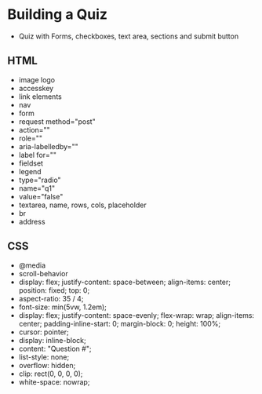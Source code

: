 # Building a Quiz
- Quiz with Forms, checkboxes, text area, sections and submit button
## HTML
- image logo
- accesskey
- link elements
- nav
- form
- request method="post"
- action=""
- role=""
- aria-labelledby=""
- label for=""
- fieldset
- legend
- type="radio"
- name="q1"
- value="false"
- textarea, name, rows, cols, placeholder
- br
- address
## CSS
- @media
- scroll-behavior
- display: flex;
  justify-content: space-between;
  align-items: center;
  position: fixed;
  top: 0;
- aspect-ratio: 35 / 4;
- font-size: min(5vw, 1.2em);
- display: flex;
  justify-content: space-evenly;
  flex-wrap: wrap;
  align-items: center;
  padding-inline-start: 0;
  margin-block: 0;
  height: 100%;
- cursor: pointer;
- display: inline-block;
- content: "Question #";
- list-style: none;
- overflow: hidden;
- clip: rect(0, 0, 0, 0);
- white-space: nowrap;